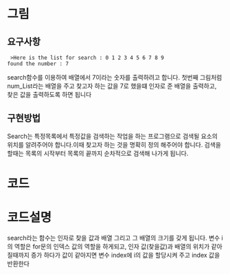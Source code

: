 # 그림

## 요구사항
```{r, engine='bash', count_lines}
 >Here is the list for search : 0 1 2 3 4 5 6 7 8 9
found the number : 7

```
search함수를 이용하여 배열에서 7이라는 숫자를 출력하려고 합니다.
첫번째 그림처럼 num_List라는 배열을 주고 찾고자 하는 값을 7로 했을떄
인자로 준 배열을 출력하고, 찾은 값을 출력하도록 하면 됩니다 

## 구현방법
Search는 특정목록에서 특정값을 검색하는 작업을 하는 프로그램으로 검색될 요소의 위치를 알려주어야 합니다.이때 찾고자 하는 것을 명확히 정의 해주어야 합니다.
검색을 할때는 목록의 시작부터 목록의 끝까지 순차적으로 검색해 나가게 됩니다.

# 코드

# 코드설명
search라는 함수는 인자로 찾을 값과 배열 그리고 그 배열의 크기를 갖게 됩니다.
변수 i의 역할은 for문의 인덱스 값의 역할을 하게되고, 
인자 값(찾을값)과 배열의 위치가 같아 질때까지 증가 하다가 값이 같아지면
변수 index에 i의 값을 할당시켜 주고 index 값을 반환한다 



